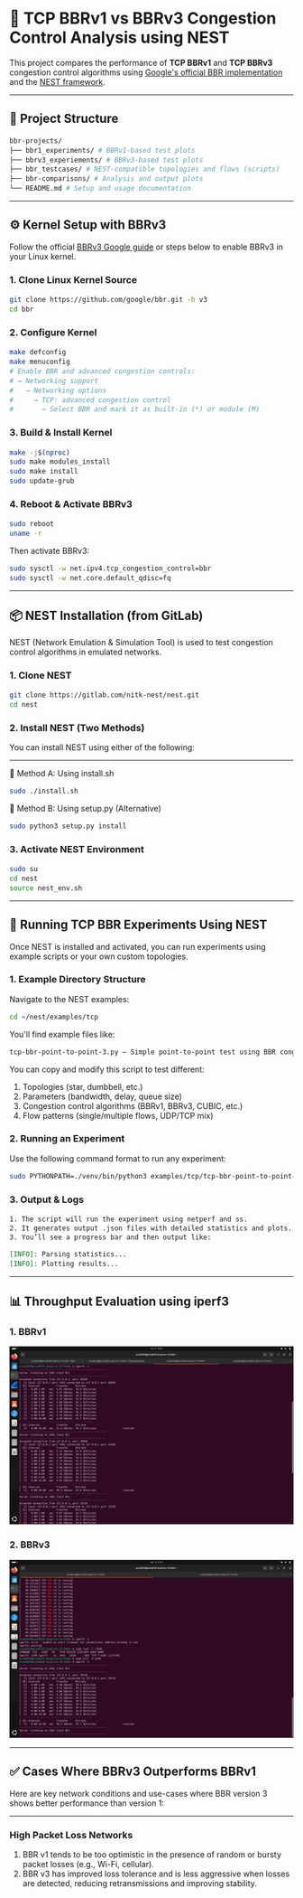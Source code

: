 # 📡 TCP BBRv1 vs BBRv3 Congestion Control Analysis using NEST

This project compares the performance of **TCP BBRv1** and **TCP BBRv3** congestion control algorithms using [Google's official BBR implementation](https://github.com/google/bbr/blob/v3/README.md) and the [NEST framework](https://gitlab.com/nitk-nest/nest).

---

## 📁 Project Structure
```bash
bbr-projects/
├── bbr1_experiments/ # BBRv1-based test plots
├── bbrv3_experiements/ # BBRv3-based test plots
├── bbr_testcases/ # NEST-compatible topologies and flows (scripts)
├── bbr-comparisons/ # Analysis and output plots
└── README.md # Setup and usage documentation
```

---

## ⚙️ Kernel Setup with BBRv3

Follow the official [BBRv3 Google guide](https://github.com/google/bbr/blob/v3/README.md) or steps below to enable BBRv3 in your Linux kernel.

### 1. Clone Linux Kernel Source

```bash
git clone https://github.com/google/bbr.git -b v3
cd bbr
```
### 2. Configure Kernel

```bash
make defconfig
make menuconfig
# Enable BBR and advanced congestion controls:
# → Networking support
#   → Networking options
#     → TCP: advanced congestion control
#       → Select BBR and mark it as built-in (*) or module (M)

```

### 3. Build & Install Kernel

```bash
make -j$(nproc)
sudo make modules_install
sudo make install
sudo update-grub
```

### 4. Reboot & Activate BBRv3
```bash
sudo reboot
uname -r
```

Then activate BBRv3:
```bash
sudo sysctl -w net.ipv4.tcp_congestion_control=bbr
sudo sysctl -w net.core.default_qdisc=fq
```
------------------------------------------------------------

## 📦 NEST Installation (from GitLab)

NEST (Network Emulation & Simulation Tool) is used to test congestion control algorithms in emulated networks.

### 1. Clone NEST

```bash
git clone https://gitlab.com/nitk-nest/nest.git
cd nest
```

### 2. Install NEST (Two Methods)

You can install NEST using either of the following:

---
🔹 Method A: Using install.sh
```bash
sudo ./install.sh
```
🔹 Method B: Using setup.py (Alternative)
```bash
sudo python3 setup.py install
```

### 3. Activate NEST Environment
```bash
sudo su
cd nest
source nest_env.sh
```

--------------------------------

## 🚀 Running TCP BBR Experiments Using NEST

Once NEST is installed and activated, you can run experiments using example scripts or your own custom topologies.

### 1. Example Directory Structure

Navigate to the NEST examples:
```bash
cd ~/nest/examples/tcp
```
You'll find example files like:
```bash
tcp-bbr-point-to-point-3.py – Simple point-to-point test using BBR congestion control.
```

You can copy and modify this script to test different:
   1. Topologies (star, dumbbell, etc.)
   2. Parameters (bandwidth, delay, queue size)
   3. Congestion control algorithms (BBRv1, BBRv3, CUBIC, etc.)
   4. Flow patterns (single/multiple flows, UDP/TCP mix)

### 2. Running an Experiment
Use the following command format to run any experiment:
```bash
sudo PYTHONPATH=./venv/bin/python3 examples/tcp/tcp-bbr-point-to-point-3.py
```

### 3. Output & Logs
    1. The script will run the experiment using netperf and ss.
    2. It generates output .json files with detailed statistics and plots.
    3. You’ll see a progress bar and then output like:

```markdown
[INFO]: Parsing statistics...
[INFO]: Plotting results...
```
----------------------------------------------------
## 📊 Throughput Evaluation using iperf3

### 1. BBRv1 
![iperf results](<Screenshot from 2025-04-06 16-06-45.png>) 

### 2. BBRv3
![alt text](<Screenshot from 2025-04-18 01-39-47.png>)

----------------------------------------------------

## ✅ Cases Where BBRv3 Outperforms BBRv1

Here are key network conditions and use-cases where BBR version 3 shows better performance than version 1:

----------------------------------------------------------------------------------------------------------

###  High Packet Loss Networks

1. BBR v1 tends to be too optimistic in the presence of random or bursty packet losses (e.g., Wi-Fi, cellular).
2. BBR v3 has improved loss tolerance and is less aggressive when losses are detected, reducing retransmissions and improving stability.
